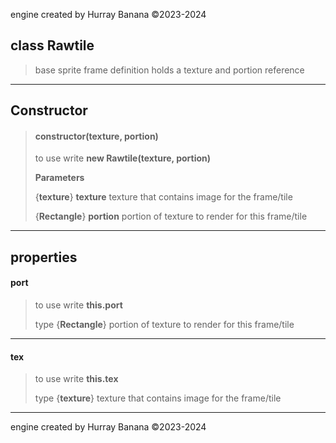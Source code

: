 engine created by Hurray Banana &copy;2023-2024
## class Rawtile
>  base sprite frame definition holds a texture and portion reference
> 
> 

---

## Constructor
> #### constructor(texture, portion)
> to use write **new Rawtile(texture, portion)**
> 
> 
> **Parameters**
> 
> {**texture**} **texture** texture that contains image for the frame/tile
> 
> {**Rectangle**} **portion** portion of texture to render for this frame/tile
> 
> 

---

## properties
#### port
> to use write **this.port**
> 
> 
> type {**Rectangle**} portion of texture to render for this frame/tile
> 
> 

---

#### tex
> to use write **this.tex**
> 
> 
> type {**texture**} texture that contains image for the frame/tile
> 
> 

---

engine created by Hurray Banana &copy;2023-2024
